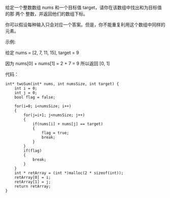 给定一个整数数组 nums 和一个目标值 target，请你在该数组中找出和为目标值的那 两个 整数，并返回他们的数组下标。

你可以假设每种输入只会对应一个答案。但是，你不能重复利用这个数组中同样的元素。

示例:

给定 nums = [2, 7, 11, 15], target = 9

因为 nums[0] + nums[1] = 2 + 7 = 9
所以返回 [0, 1]


代码：
```
int* twoSum(int* nums, int numsSize, int target) {
    int i = 0;
	int j = 0;
	bool flag = false;

	for(i=0; i<numsSize; i++)
	{
		for(j=i+1; j<numsSize; j++)
		{
			if(nums[i] + nums[j] == target)
			{
				flag = true;
				break;
			}
		}
		if(flag)
		{
			break;
		}
	}
	int * retArray = (int *)malloc(2 * sizeof(int));
	retArray[0] = i;
	retArray[1] = j;
	return retArray;
}
```
